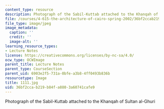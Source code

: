 ```yaml
---
content_type: resource
description: Photograph of the Sabil-Kuttab attached to the Khanqah of Sultan al-Ghuri
file: /courses/4-615-the-architecture-of-cairo-spring-2002/36bf2ccab219b84fa8803a60741cafe9_1111.jpg
file_type: image/jpeg
image_metadata:
  caption: ''
  credit: ''
  image-alt: ''
learning_resource_types:
- Lecture Notes
license: https://creativecommons.org/licenses/by-nc-sa/4.0/
ocw_type: OCWImage
parent_title: Lecture Notes
parent_type: CourseSection
parent_uid: 6903e2f5-731a-0bfe-a3b8-4ff0493b836b
resourcetype: Image
title: 1111.jpg
uid: 36bf2cca-b219-b84f-a880-3a60741cafe9
---
```

Photograph of the Sabil-Kuttab attached to the Khanqah of Sultan al-Ghuri